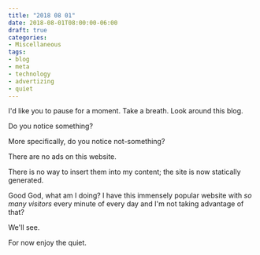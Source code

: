 ```yaml
---
title: "2018 08 01"
date: 2018-08-01T08:00:00-06:00
draft: true
categories:
- Miscellaneous
tags:
- blog
- meta
- technology
- advertizing
- quiet
---
```


I'd like you to pause for a moment. Take a breath. Look around this blog.

Do you notice something?

More specifically, do you notice not-something?<!--more-->

There are no ads on this website.

There is no way to insert them into my content; the site is now statically generated.

Good God, what am I doing? I have this immensely popular website with *so many visitors* every minute of every day and I'm not taking advantage of that?

We'll see.

For now enjoy the quiet.